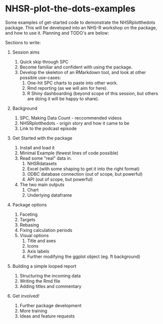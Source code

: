 # NHSR-plot-the-dots-examples
Some examples of get-started code to demonstrate the NHSRplotthedots package.  This will be developed into an NHS-R workshop on the package, and how to use it.  Planning and TODO's are below:

Sections to write:

1. Session aims
    1. Quick skip through SPC
    1. Become familiar and confident with using the package.
    1. Develop the skeleton of an RMarkdown tool, and look at other possible use-cases:
        1. One-hit SPC charts to paste into other work.
        1. Rmd reporting (as we will aim for here).
        1. R Shiny dashboarding (beyond scope of this session, but others are doing it will be happy to share).
    
1. Background
    1. SPC, Making Data Count - reccommended videos
    1. NHSRplotthedots - origin story and how it came to be
    1. Link to the podcast episode

1. Get Started with the package
    1. Install and load it
    1. Minimal Example (fewest lines of code possible)
    1. Read some "real" data in.
        1. NHSRdatasets
        1. Excel (with some shaping to get it into the right format)
        1. ODBC database connection (out of scope, but powerful)
        1. API (out of scope, but powerful)
    1. The two main outputs
        1. Chart
        1. Underlying dataframe

1. Package options
    1. Faceting
    1. Targets
    1. Rebasing
    1. Fixing calculation periods
    1. Visual options
        1. Title and axes
        1. Icons
        1. Axis labels
        1. Further modifying the ggplot object (eg. ft background)

1. Building a simple looped report
    1. Structuring the incoming data
    1. Writing the Rmd file
    1. Adding titles and commentary

1. Get involved!
    1. Further package development
    1. More training
    1. Ideas and feature requests
    
